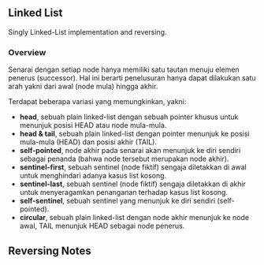 ## Linked List

Singly Linked-List implementation and reversing.

### Overview

Senarai dengan setiap node hanya memiliki satu tautan menuju elemen penerus (successor). Hal ini berarti penelusuran hanya dapat dilakukan satu arah yakni dari awal (node mula) hingga akhir.

Terdapat beberapa variasi yang memungkinkan, yakni:

- __head__, sebuah plain linked-list dengan sebuah pointer khusus untuk menunjuk posisi HEAD atau node mula-mula.
- __head & tail__, sebuah plain linked-list dengan pointer menunjuk ke posisi mula-mula (HEAD) dan posisi akhir (TAIL).
- __self-pointed__, node akhir pada senarai akan menunjuk ke diri sendiri sebagai penanda (bahwa node tersebut merupakan node akhir).
- __sentinel-first__, sebuah sentinel (node fiktif) sengaja diletakkan di awal untuk menghindari adanya kasus list kosong.
- __sentinel-last__, sebuah sentinel (node fiktif) sengaja diletakkan di akhir untuk menyeragamkan penanganan terhadap kasus list kosong.
- __self-sentinel__, sebuah sentinel yang menunjuk ke diri sendiri (self-pointed).
- __circular__, sebuah plain linked-list dengan node akhir menunjuk ke node awal, TAIL menunjuk HEAD sebagai node penerus.

## Reversing Notes